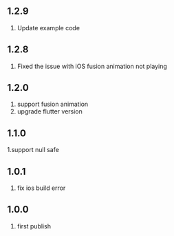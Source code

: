 ## 1.2.9

1. Update example code

## 1.2.8

1. Fixed the issue with iOS fusion animation not playing

## 1.2.0

1. support fusion animation
2. upgrade flutter version

## 1.1.0

1.support null safe

## 1.0.1

1. fix ios build error

## 1.0.0

1. first publish

